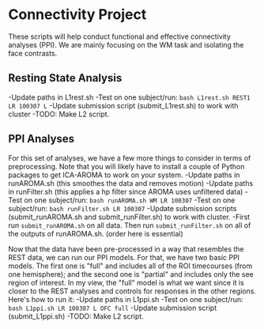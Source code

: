 # Connectivity Project

These scripts will help conduct functional and effective connectivity analyses (PPI). We are mainly focusing on the WM task and isolating the face contrasts.

## Resting State Analysis
-Update paths in L1rest.sh
-Test on one subject/run: `bash L1rest.sh REST1 LR 100307 L`
-Update submission script (submit_L1rest.sh) to work with cluster
-TODO: Make L2 script.

## PPI Analyses
For this set of analyses, we have a few more things to consider in terms of preprocessing. Note that you will likely have to install a couple of Python packages to get ICA-AROMA to work on your system.
-Update paths in runAROMA.sh (this smoothes the data and removes motion)
-Update paths in runFilter.sh (this applies a hp filter since AROMA uses unfiltered data)
-Test on one subject/run: `bash runAROMA.sh WM LR 100307`
-Test on one subject/run: `bash runFilter.sh LR 100307`
-Update submission scripts (submit_runAROMA.sh and submit_runFilter.sh) to work with cluster.
-First run `submit_runAROMA.sh` on all data. Then run `submit_runFilter.sh` on all of the outputs of runAROMA.sh. (order here is essential)

Now that the data have been pre-processed in a way that resembles the REST data, we can run our PPI models. For that, we have two basic PPI models. The first one is "full" and includes all of the ROI timecourses (from one hemisphere); and the second one is "partial" and includes only the see region of interest. In my view, the "full" model is what we want since it is closer to the REST analyses and controls for responses in the other regions. Here's how to run it:
-Update paths in L1ppi.sh
-Test on one subject/run: `bash L1ppi.sh LR 100307 L OFC full`
-Update submission script (submit_L1ppi.sh)
-TODO: Make L2 script.
